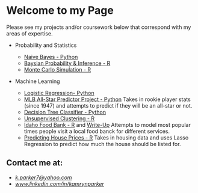 # Welcome to my Page


Please see my projects and/or coursework below that correspond with my areas of expertise.

* Probability and Statistics
  - [Naive Bayes - Python](https://github.com/kampark7/CodeProjectsandCoursework/blob/master/EssentialsOfDataSciecne/hw05/naive-bayes.ipynb)
  - [Baysian Probability & Inference - R](https://github.com/kampark7/CodeProjectsandCoursework/blob/master/PrincipalsofDataScienceinR/Homeworks/Homework%209%20-%20Bayes%20Probability%20and%20Inference(1).rmd)
  - [Monte Carlo Simulation - R](https://github.com/kampark7/CodeProjectsandCoursework/blob/master/PrincipalsofDataScienceinR/Homeworks/Homework%209%20-%20Bayes%20Probability%20and%20Inference(1).rmd)

* Machine Learning
  - [Logistic Regression- Python](https://github.com/kampark7/CodeProjectsandCoursework/blob/master/IntroToMachineLearning/homework5/hw5.ipynb)
  - [MLB All-Star Predictor Project - Python](https://github.com/kampark7/CodeProjectsandCoursework/blob/master/IntroToMachineLearning/finalproject/finalproject.ipynb)
    Takes in rookie player stats (since 1947) and attempts to predict if they will be an all-star or not.
  - [Decision Tree Classifier - Python](https://github.com/kampark7/CodeProjectsandCoursework/blob/master/IntroToMachineLearning/homework6/Homework6.ipynb)
  - [Unsupervised Clustering - R](https://github.com/kampark7/CodeProjectsandCoursework/blob/master/PrincipalsofDataScienceinR/Homeworks/Homework%2013%20-%20Unsupervised%20Clustering.rmd)
  - [Idaho Food Bank - R](https://github.com/kampark7/CodeProjectsandCoursework/blob/master/StatisticalModelinginR/Project3/Project3.Rmd) and [Write-Up](https://github.com/kampark7/CodeProjectsandCoursework/blob/master/StatisticalModelinginR/Project3/Project3WriteUp.pdf) Attempts to model most popular times people visit a local food banck for different services.
  - [Predicting House Prices - R](https://github.com/kampark7/CodeProjectsandCoursework/blob/master/StatisticalModelinginR/Project4/Project4.Rmd) Takes in housing data and uses Lasso Regression to predict how much the house should be listed for.




## Contact me at:
* *k.parker7@yahoo.com*
* *www.linkedin.com/in/kamrynparker*
